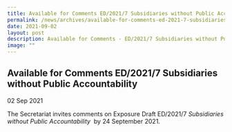 ```yaml
---
title: Available for Comments ED/2021/7 Subsidiaries without Public Accountability
permalink: /news/archives/available-for-comments-ed-2021-7-subsidiaries-without-public-accountability/
date: 2021-09-02
layout: post
description: Available for Comments - ED/2021/7 Subsidiaries without Public Accountability
image: ""
---
```

Available for Comments ED/2021/7 Subsidiaries without Public Accountability
-----------------------------------------------------------------------------

02 Sep 2021

The Secretariat invites comments on Exposure Draft ED/2021/7 _Subsidiaries without Public Accountability_  by 24 September 2021.